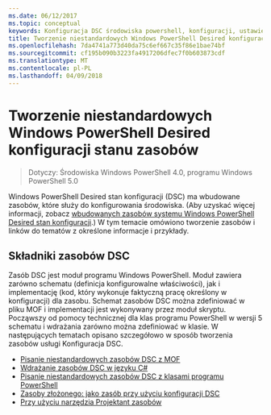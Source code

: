 ```yaml
---
ms.date: 06/12/2017
ms.topic: conceptual
keywords: Konfiguracja DSC środowiska powershell, konfiguracji, ustawienia
title: Tworzenie niestandardowych Windows PowerShell Desired konfiguracji stanu zasobów
ms.openlocfilehash: 7da4741a773d40da75c6ef667c35f86e1bae74bf
ms.sourcegitcommit: cf195b090b3223fa4917206dfec7f0b603873cdf
ms.translationtype: MT
ms.contentlocale: pl-PL
ms.lasthandoff: 04/09/2018
---
```

# <a name="build-custom-windows-powershell-desired-state-configuration-resources"></a>Tworzenie niestandardowych Windows PowerShell Desired konfiguracji stanu zasobów

> Dotyczy: Środowiska Windows PowerShell 4.0, programu Windows PowerShell 5.0

Windows PowerShell Desired stan konfiguracji (DSC) ma wbudowane zasobów, które służy do konfigurowania środowiska. (Aby uzyskać więcej informacji, zobacz [wbudowanych zasobów systemu Windows PowerShell Desired stan konfiguracji](builtInResource.md).) W tym temacie omówiono tworzenie zasobów i linków do tematów z określone informacje i przykłady.

## <a name="dsc-resource-components"></a>Składniki zasobów DSC

Zasób DSC jest moduł programu Windows PowerShell. Moduł zawiera zarówno schematu (definicja konfigurowalne właściwości), jak i implementację (kod, który wykonuje faktyczną pracę określony w konfiguracji) dla zasobu. Schemat zasobów DSC można zdefiniować w pliku MOF i implementacji jest wykonywany przez moduł skryptu. Począwszy od pomocy technicznej dla klas programu PowerShell w wersji 5 schematu i wdrażania zarówno można zdefiniować w klasie. W następujących tematach opisano szczegółowo w sposób tworzenia zasobów usługi Konfiguracja DSC.

* [Pisanie niestandardowych zasobów DSC z MOF](authoringResourceMOF.md)
* [Wdrażanie zasobów DSC w języku C#](authoringResourceMofCS.md)
* [Pisanie niestandardowych zasobów DSC z klasami programu PowerShell](authoringResourceClass.md)
* [Zasoby złożonego: jako zasób przy użyciu konfiguracji DSC](authoringResourceComposite.md)
* [Przy użyciu narzędzia Projektant zasobów](authoringResourceMofDesigner.md)
